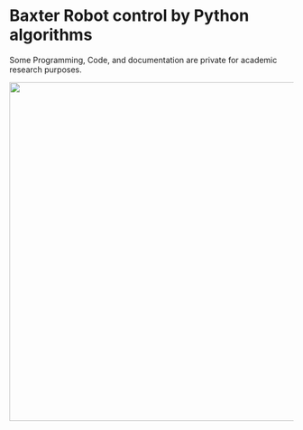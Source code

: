# Baxter Robot control by Python algorithms

Some Programming, Code, and documentation are private for academic research purposes.    



 <img src="https://github.com/pradipece/Baxter_Robot_control_by_Python_algorithms/blob/main/Picture_1.png" width="600">
